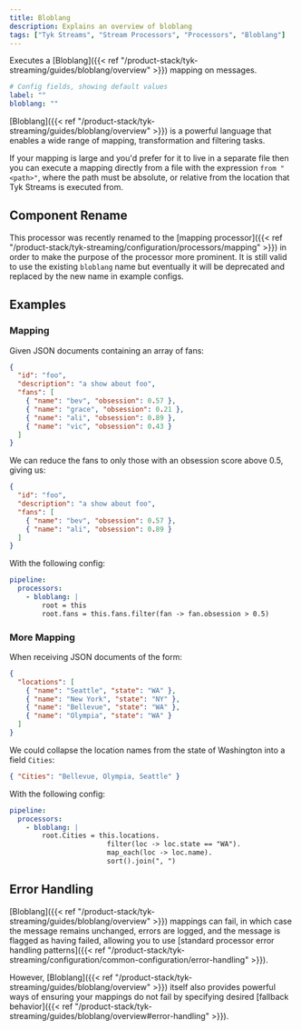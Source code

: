 ```yaml
---
title: Bloblang
description: Explains an overview of bloblang
tags: ["Tyk Streams", "Stream Processors", "Processors", "Bloblang"]
---
```


Executes a [Bloblang]({{< ref "/product-stack/tyk-streaming/guides/bloblang/overview" >}}) mapping on messages.

```yml
# Config fields, showing default values
label: ""
bloblang: ""
```

[Bloblang]({{< ref "/product-stack/tyk-streaming/guides/bloblang/overview" >}}) is a powerful language that enables a wide range of mapping, transformation and filtering tasks.

If your mapping is large and you'd prefer for it to live in a separate file then you can execute a mapping directly from a file with the expression `from "<path>"`, where the path must be absolute, or relative from the location that Tyk Streams is executed from.

## Component Rename

This processor was recently renamed to the [mapping processor]({{< ref "/product-stack/tyk-streaming/configuration/processors/mapping" >}}) in order to make the purpose of the processor more prominent. It is still valid to use the existing `bloblang` name but eventually it will be deprecated and replaced by the new name in example configs.

## Examples

### Mapping

Given JSON documents containing an array of fans:

```json
{
  "id": "foo",
  "description": "a show about foo",
  "fans": [
    { "name": "bev", "obsession": 0.57 },
    { "name": "grace", "obsession": 0.21 },
    { "name": "ali", "obsession": 0.89 },
    { "name": "vic", "obsession": 0.43 }
  ]
}
```

We can reduce the fans to only those with an obsession score above 0.5, giving us:

```json
{
  "id": "foo",
  "description": "a show about foo",
  "fans": [
    { "name": "bev", "obsession": 0.57 },
    { "name": "ali", "obsession": 0.89 }
  ]
}
```

With the following config:

```yaml
pipeline:
  processors:
    - bloblang: |
        root = this
        root.fans = this.fans.filter(fan -> fan.obsession > 0.5)
```

### More Mapping

When receiving JSON documents of the form:

```json
{
  "locations": [
    { "name": "Seattle", "state": "WA" },
    { "name": "New York", "state": "NY" },
    { "name": "Bellevue", "state": "WA" },
    { "name": "Olympia", "state": "WA" }
  ]
}
```

We could collapse the location names from the state of Washington into a field `Cities`:

```json
{ "Cities": "Bellevue, Olympia, Seattle" }
```

With the following config:

```yaml
pipeline:
  processors:
    - bloblang: |
        root.Cities = this.locations.
                        filter(loc -> loc.state == "WA").
                        map_each(loc -> loc.name).
                        sort().join(", ")
```

## Error Handling

[Bloblang]({{< ref "/product-stack/tyk-streaming/guides/bloblang/overview" >}}) mappings can fail, in which case the message remains unchanged, errors are logged, and the message is flagged as having failed, allowing you to use [standard processor error handling patterns]({{< ref "/product-stack/tyk-streaming/configuration/common-configuration/error-handling" >}}).

However, [Bloblang]({{< ref "/product-stack/tyk-streaming/guides/bloblang/overview" >}}) itself also provides powerful ways of ensuring your mappings do not fail by specifying desired [fallback behavior]({{< ref "/product-stack/tyk-streaming/guides/bloblang/overview#error-handling" >}}).
